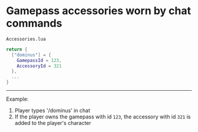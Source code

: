 # Gamepass accessories worn by chat commands

`Accessories.lua`
```lua
return {
  ["dominus"] = {
    GamepassId = 123,
    AccessoryId = 321
  },
  ...
}
```

---

Example:

1. Player types '/dominus' in chat
2. If the player owns the gamepass with id `123`, the accessory with id `321` is added to the player's character
